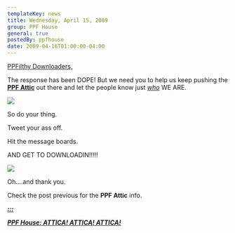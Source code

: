 ```yaml
---
templateKey: news
title: Wednesday, April 15, 2009
group: PPF House
general: true
postedBy: ppfhouse
date: 2009-04-16T01:00:00-04:00
---
```

[PPFilthy Downloaders,](http://www.twitter.com/ppfhouse)

The response has been DOPE! But we need you to help us keep pushing the [**PPF Attic**](http://tinyurl.com/cjegcc) out there and let the people know just [*who*](http://www.ppfhouse.com/music) WE ARE.

[![](http://photos-c.ak.fbcdn.net/hphotos-ak-snc1/hs027.snc1/3144_184628910502_640110502_6650546_2072697_n.jpg)](http://tinyurl.com/cjegcc)

So do your thing.

Tweet your ass off.

Hit the message boards.

AND GET TO DOWNLOADIN!!!!!

[![](http://photos-c.ak.fbcdn.net/hphotos-ak-snc1/hs027.snc1/3144_184628910502_640110502_6650546_2072697_n.jpg)](http://tinyurl.com/cjegcc)

Oh....and thank you.

Check the post previous for the **PPF Attic** info.

[***:::*** ](http://tinyurl.com/cjegcc)

[***PPF House: ATTICA! ATTICA! ATTICA!***](http://tinyurl.com/cjegcc)